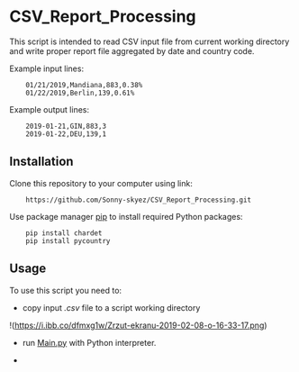 # CSV_Report_Processing

This script is intended to read CSV input file from current working
directory and write proper report file aggregated by date
and country code.

Example input lines:
```
    01/21/2019,Mandiana,883,0.38%
    01/22/2019,Berlin,139,0.61%
```
Example output lines:
```
    2019-01-21,GIN,883,3
    2019-01-22,DEU,139,1
```
## Installation

Clone this repository to your computer using link:

```
    https://github.com/Sonny-skyez/CSV_Report_Processing.git
```

Use package manager [pip](https://pypi.org/project/pip/) to install required Python packages:

```
    pip install chardet
    pip install pycountry
```
## Usage

To use this script you need to:

- copy input *.csv* file to a script working directory

!(https://i.ibb.co/dfmxg1w/Zrzut-ekranu-2019-02-08-o-16-33-17.png)


- run [Main.py](https://github.com/Sonny-skyez/CSV_Report_Processing/blob/master/Main.py) with Python interpreter.

-
